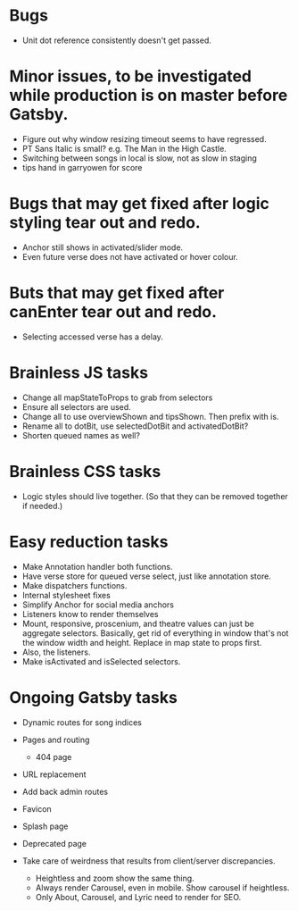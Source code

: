 # Bugs
* Unit dot reference consistently doesn't get passed.

# Minor issues, to be investigated while production is on master before Gatsby.
* Figure out why window resizing timeout seems to have regressed.
* PT Sans Italic is small? e.g. The Man in the High Castle.
* Switching between songs in local is slow, not as slow in staging
* tips hand in garryowen for score

# Bugs that may get fixed after logic styling tear out and redo.
* Anchor still shows in activated/slider mode.
* Even future verse does not have activated or hover colour.

# Buts that may get fixed after canEnter tear out and redo.
* Selecting accessed verse has a delay.

# Brainless JS tasks
* Change all mapStateToProps to grab from selectors
* Ensure all selectors are used.
* Change all to use overviewShown and tipsShown. Then prefix with is.
* Rename all to dotBit, use selectedDotBit and activatedDotBit?
* Shorten queued names as well?

# Brainless CSS tasks
* Logic styles should live together. (So that they can be removed together if needed.)

# Easy reduction tasks
* Make Annotation handler both functions.
* Have verse store for queued verse select, just like annotation store.
* Make dispatchers functions.
* Internal stylesheet fixes
* Simplify Anchor for social media anchors
* Listeners know to render themselves
* Mount, responsive, proscenium, and theatre values can just be aggregate selectors. Basically, get rid of everything in window that's not the window width and height. Replace in map state to props first.
* Also, the listeners.
* Make isActivated and isSelected selectors.

# Ongoing Gatsby tasks
* Dynamic routes for song indices
* Pages and routing
    * 404 page
* URL replacement
* Add back admin routes

* Favicon
* Splash page
* Deprecated page
* Take care of weirdness that results from client/server discrepancies.
    * Heightless and zoom show the same thing.
    * Always render Carousel, even in mobile. Show carousel if heightless.
    * Only About, Carousel, and Lyric need to render for SEO.
